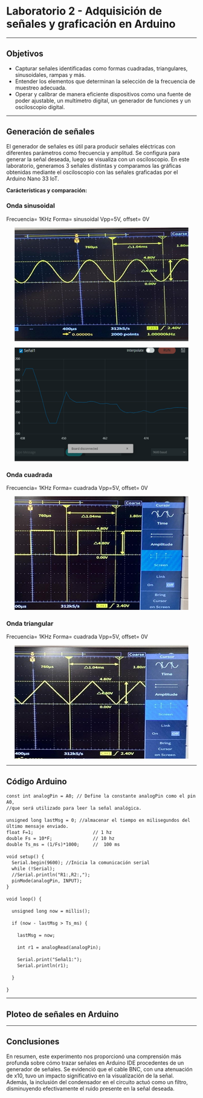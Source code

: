 # Laboratorio 2 - Adquisición de señales y graficación en Arduino
***

## Objetivos
- Capturar señales identificadas como formas cuadradas, triangulares, sinusoidales, rampas y más.
- Entender los elementos que determinan la selección de la frecuencia de muestreo adecuada.
- Operar y calibrar de manera eficiente dispositivos como una fuente de poder ajustable, un multímetro digital, un generador de funciones y un osciloscopio digital.
---

## Generación de señales
El generador de señales es útil para producir señales eléctricas con diferentes parámetros como frecuencia y amplitud. Se configura para generar la señal deseada, luego se visualiza con un osciloscopio. En este laboratorio, generamos 3 señales distintas y comparamos las gráficas obtenidas mediante el  osciloscopio con las señales graficadas por el Arduino Nano 33 IoT.

**Carácterísticas y comparación:**

### Onda sinusoidal
Frecuencia= 1KHz
Forma= sinusoidal
Vpp=5V, offset= 0V

<p align="center">
  <img width="460" height="300" src="https://github.com/NadAbiO/IntroSeniales/blob/18924b64c18a5a575f808ad1ba2b23f68c9aa4f3/Anexos/sinusoidal.jpeg">
</p>

<p align="center">
  <img width="460" height="300" src="https://github.com/NadAbiO/IntroSeniales/blob/30ac0878deb48294ac68e9ac71535bad82cd66d4/Anexos/sin_arduino.png">
</p>


### Onda cuadrada
Frecuencia= 1KHz
Forma= cuadrada
Vpp=5V, offset= 0V

<p align="center">
  <img width="460" height="300" src="https://github.com/NadAbiO/IntroSeniales/blob/dd1901ce6a8aa4b74cd673735fe22a586e1d77fb/Anexos/cuadrada.jpeg">
</p>


### Onda triangular
Frecuencia= 1KHz
Forma= cuadrada
Vpp=5V, offset= 0V

<p align="center">
  <img width="460" height="300" src="https://github.com/NadAbiO/IntroSeniales/blob/cf2ed693fc405f83ca6400063f5dac8086353eac/Anexos/triangular.jpeg">
</p>

***
## Código Arduino
```
const int analogPin = A0; // Define la constante analogPin como el pin A0, 
//que será utilizado para leer la señal analógica.

unsigned long lastMsg = 0; //almacenar el tiempo en milisegundos del último mensaje enviado.
float F=1;                      // 1 hz
double Fs = 10*F;               // 10 hz
double Ts_ms = (1/Fs)*1000;     //  100 ms  

void setup() {
  Serial.begin(9600); //Inicia la comunicación serial
  while (!Serial);
  //Serial.println("R1:,R2:,");
  pinMode(analogPin, INPUT);
}

void loop() {

  unsigned long now = millis();

  if (now - lastMsg > Ts_ms) {
    
    lastMsg = now;

    int r1 = analogRead(analogPin);

    Serial.print("Señal1:");
    Serial.println(r1);

  }

}

```
***
##   Ploteo de señales en Arduino

***

## Conclusiones
En resumen, este experimento nos proporcionó una comprensión más profunda sobre cómo trazar señales en Arduino IDE procedentes de un generador de señales. Se evidenció que el cable BNC, con una atenuación de x10, tuvo un impacto significativo en la visualización de la señal. Además, la inclusión del condensador en el circuito actuó como un filtro, disminuyendo efectivamente el ruido presente en la señal deseada.
